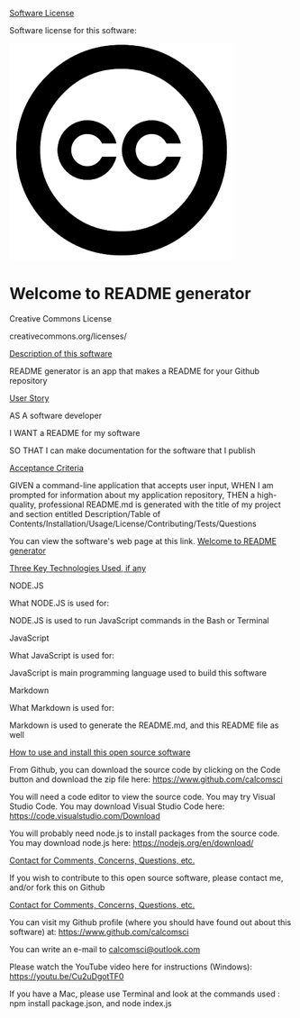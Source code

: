 [Software License](software-license)

Software license for this software:

![Welcome to Music Clip](/assets/images/4.png)



# Welcome to README generator

Creative Commons License

creativecommons.org/licenses/

  
[Description of this software](description)

README generator is an app that makes a README for your Github repository


[User Story](user-story) 

AS A software developer

I WANT a README for my software

SO THAT I can make documentation for the software that I publish


[Acceptance Criteria](acceptance-criteria)

GIVEN a command-line application that accepts user input, WHEN I am prompted for information about my application repository, THEN a high-quality, professional README.md is generated with the title of my project and section entitled Description/Table of Contents/Installation/Usage/License/Contributing/Tests/Questions


You can view the software's web page at this link. [Welcome to README generator](https://calcomsci.github.io/README-generator/)

[Three Key Technologies Used, if any](key-technologies-used)

NODE.JS 

What NODE.JS  is used for:

NODE.JS is used to run JavaScript commands in the Bash or Terminal

JavaScript

What JavaScript is used for:

JavaScript is main programming language used to build this software

Markdown

What Markdown is used for:

Markdown is used to generate the README.md, and this README file as well

[How to use and install this open source software](how-to-install)

From Github, you can download the source code by clicking on the Code button and download the zip file here: https://www.github.com/calcomsci

You will need a code editor to view the source code. You may try Visual Studio Code. You may download Visual Studio Code here: https://code.visualstudio.com/Download

You will probably need node.js to install packages from the source code. You may download node.js here: https://nodejs.org/en/download/

[Contact for Comments, Concerns, Questions, etc.](contact)

If you wish to contribute to this open source software, please contact me, and/or fork this on Github

[Contact for Comments, Concerns, Questions, etc.](contact)

You can visit my Github profile (where you should have found out about this software) at: https://www.github.com/calcomsci

You can write an e-mail to calcomsci@outlook.com 

Please watch the YouTube video here for instructions (Windows):  https://youtu.be/Cu2uDgotTF0

If you have a Mac, please use Terminal and look at the commands used : npm install package.json, and node index.js

